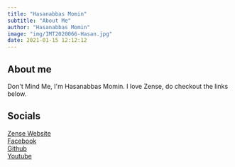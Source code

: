 ```yaml
---
title: "Hasanabbas Momin"
subtitle: "About Me"
author: "Hasanabbas Momin"
image: "img/IMT2020066-Hasan.jpg"
date: 2021-01-15 12:12:12
---
```


## About me

Don't Mind Me, I'm Hasanabbas Momin. I love Zense, do checkout the links below.

## Socials

[Zense Website](https://zense.co.in/)<br/>
[Facebook](https://www.facebook.com/zense.dev)<br/>
[Github](https://github.com/zense)<br/>
[Youtube](https://www.youtube.com/channel/UCSonPDf1Kvhf1T5t16dSI-A)
